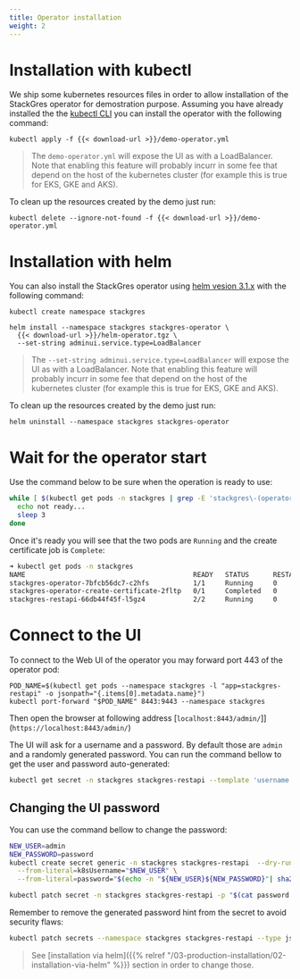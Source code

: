 ```yaml
---
title: Operator installation
weight: 2
---
```


# Installation with kubectl

We ship some kubernetes resources files in order to allow installation of the StackGres operator
 for demostration purpose. Assuming you have already installed the the
 [kubectl CLI](https://kubernetes.io/docs/tasks/tools/install-kubectl/) you can install the
 operator with the following command:

```
kubectl apply -f {{< download-url >}}/demo-operator.yml
```

> The `demo-operator.yml` will expose the UI as with a LoadBalancer. Note that enabling this feature
> will probably incurr in some fee that depend on the host of the kubernetes cluster (for example
> this is true for EKS, GKE and AKS).

To clean up the resources created by the demo just run:

```
kubectl delete --ignore-not-found -f {{< download-url >}}/demo-operator.yml
```

# Installation with helm

You can also install the StackGres operator using [helm vesion 3.1.x](https://github.com/helm/helm/releases)
 with the following command:

```
kubectl create namespace stackgres

helm install --namespace stackgres stackgres-operator \
  {{< download-url >}}/helm-operator.tgz \
  --set-string adminui.service.type=LoadBalancer
```

> The `--set-string adminui.service.type=LoadBalancer` will expose the UI as with a LoadBalancer. Note that
> enabling this feature will probably incurr in some fee that depend on the host of the kubernetes cluster
> (for example this is true for EKS, GKE and AKS).

To clean up the resources created by the demo just run:

```
helm uninstall --namespace stackgres stackgres-operator
```

# Wait for the operator start

Use the command below to be sure when the operation is ready to use:

```bash
while [ $(kubectl get pods -n stackgres | grep -E 'stackgres\-(operator|restapi)' | grep -E '0/1|1/1|2/2' | grep -E 'Running|Completed' | wc -l) -ne 3 ] ; do
  echo not ready...
  sleep 3
done
```

Once it's ready you will see that the two pods are `Running` and the create certificate job is `Complete`:

```bash
➜ kubectl get pods -n stackgres   
NAME                                          READY   STATUS      RESTARTS   AGE
stackgres-operator-7bfcb56dc7-c2hfs           1/1     Running     0          18m
stackgres-operator-create-certificate-2fltp   0/1     Completed   0          18m
stackgres-restapi-66db44f45f-l5gz4            2/2     Running     0          18m
```

# Connect to the UI

To connect to the Web UI of the operator you may forward port 443 of the operator pod:

```
POD_NAME=$(kubectl get pods --namespace stackgres -l "app=stackgres-restapi" -o jsonpath="{.items[0].metadata.name}")
kubectl port-forward "$POD_NAME" 8443:9443 --namespace stackgres
```

Then open the browser at following address [`localhost:8443/admin/`]](`https://localhost:8443/admin/`)

The UI will ask for a username and a password. By default those are `admin` and a randomly generated password. You can run the command bellow to get the user and password auto-generated:

```bash
kubectl get secret -n stackgres stackgres-restapi --template 'username = {{ printf "%s\n" (.data.k8sUsername | base64decode) }}password = {{ printf "%s\n" ( .data.clearPassword | base64decode) }}'
```

## Changing the UI password

You can use the command bellow to change the password:

```bash
NEW_USER=admin
NEW_PASSWORD=password
kubectl create secret generic -n stackgres stackgres-restapi  --dry-run=client -o json \
  --from-literal=k8sUsername="$NEW_USER" \
  --from-literal=password="$(echo -n "${NEW_USER}${NEW_PASSWORD}"| sha256sum | awk '{ print $1 }' )" > password.patch

kubectl patch secret -n stackgres stackgres-restapi -p "$(cat password.patch)" && rm password.patch
```

Remember to remove the generated password hint from the secret to avoid security flaws:

```bash
kubectl patch secrets --namespace stackgres stackgres-restapi --type json -p '[{"op":"remove","path":"/data/clearPassword"}]'
```

> See [installation via helm]({{% relref "/03-production-installation/02-installation-via-helm" %}}) section in order to change those.